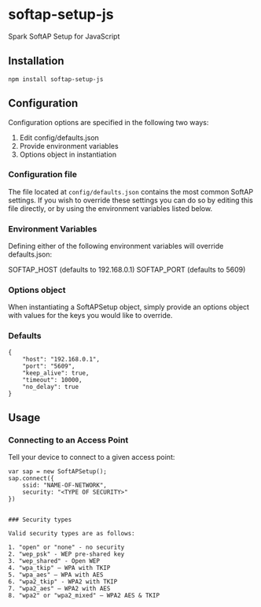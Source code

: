 # softap-setup-js
Spark SoftAP Setup for JavaScript


## Installation

```
npm install softap-setup-js
```

## Configuration

Configuration options are specified in the following two ways:

1. Edit config/defaults.json
2. Provide environment variables
3. Options object in instantiation

### Configuration file

The file located at `config/defaults.json` contains the most common SoftAP settings.
If you wish to override these settings you can do so by editing this file directly,
or by using the environment variables listed below.

### Environment Variables

Defining either of the following environment variables will override defaults.json:

SOFTAP_HOST (defaults to 192.168.0.1)
SOFTAP_PORT (defaults to 5609)


###  Options object

When instantiating a SoftAPSetup object, simply provide an options object with values for the keys you would like to override.

### Defaults

```
{
	"host": "192.168.0.1",
	"port": "5609",
	"keep_alive": true,
	"timeout": 10000,
	"no_delay": true
}
```

## Usage

### Connecting to an Access Point

Tell your device to connect to a given access point:

```
var sap = new SoftAPSetup();
sap.connect({
	ssid: "NAME-OF-NETWORK",
	security: "<TYPE OF SECURITY>"
})


### Security types

Valid security types are as follows:

1. "open" or "none" - no security
2. "wep_psk" - WEP pre-shared key
3. "wep_shared" - Open WEP
4. "wpa_tkip" — WPA with TKIP
5. "wpa_aes" — WPA with AES
6. "wpa2_tkip" - WPA2 with TKIP
7. "wpa2_aes" — WPA2 with AES
8. "wpa2" or "wpa2_mixed" — WPA2 AES & TKIP

